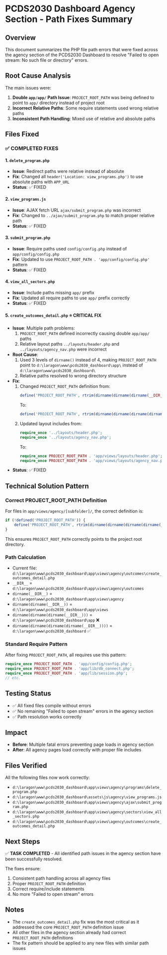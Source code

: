 # PCDS2030 Dashboard Agency Section - Path Fixes Summary

## Overview
This document summarizes the PHP file path errors that were fixed across the agency section of the PCDS2030 Dashboard to resolve "Failed to open stream: No such file or directory" errors.

## Root Cause Analysis
The main issues were:
1. **Double `app/app/` Path Issue**: `PROJECT_ROOT_PATH` was being defined to point to `app/` directory instead of project root
2. **Incorrect Relative Paths**: Some require statements used wrong relative paths
3. **Inconsistent Path Handling**: Mixed use of relative and absolute paths

## Files Fixed

### ✅ COMPLETED FIXES

#### 1. `delete_program.php`
- **Issue**: Redirect paths were relative instead of absolute
- **Fix**: Changed all `header('Location: view_programs.php')` to use absolute paths with `APP_URL`
- **Status**: ✅ FIXED

#### 2. `view_programs.js`
- **Issue**: AJAX fetch URL `ajax/submit_program.php` was incorrect
- **Fix**: Changed to `../ajax/submit_program.php` to match proper relative path
- **Status**: ✅ FIXED

#### 3. `submit_program.php`
- **Issue**: Require paths used `config/config.php` instead of `app/config/config.php`
- **Fix**: Updated to use `PROJECT_ROOT_PATH . 'app/config/config.php'` pattern
- **Status**: ✅ FIXED

#### 4. `view_all_sectors.php`
- **Issue**: Include paths missing `app/` prefix
- **Fix**: Updated all require paths to use `app/` prefix correctly
- **Status**: ✅ FIXED

#### 5. `create_outcomes_detail.php` ⭐ **CRITICAL FIX**
- **Issue**: Multiple path problems:
  1. `PROJECT_ROOT_PATH` defined incorrectly causing double `app/app/` paths
  2. Relative layout paths `../layouts/header.php` and `../layouts/agency_nav.php` were incorrect
- **Root Cause**: 
  1. Used 3 levels of `dirname()` instead of 4, making `PROJECT_ROOT_PATH` point to `d:\laragon\www\pcds2030_dashboard\app\` instead of `d:\laragon\www\pcds2030_dashboard\`
  2. Relative paths resolved to wrong directory structure
- **Fix**: 
  1. Changed `PROJECT_ROOT_PATH` definition from:
     ```php
     define('PROJECT_ROOT_PATH', rtrim(dirname(dirname(dirname(__DIR__))), DIRECTORY_SEPARATOR) . DIRECTORY_SEPARATOR);
     ```
     To:
     ```php
     define('PROJECT_ROOT_PATH', rtrim(dirname(dirname(dirname(dirname(__DIR__)))), DIRECTORY_SEPARATOR) . DIRECTORY_SEPARATOR);
     ```
  2. Updated layout includes from:
     ```php
     require_once '../layouts/header.php';
     require_once '../layouts/agency_nav.php';
     ```
     To:
     ```php
     require_once PROJECT_ROOT_PATH . 'app/views/layouts/header.php';
     require_once PROJECT_ROOT_PATH . 'app/views/layouts/agency_nav.php';
     ```
- **Status**: ✅ FIXED

## Technical Solution Pattern

### Correct PROJECT_ROOT_PATH Definition
For files in `app/views/agency/[subfolder]/`, the correct definition is:
```php
if (!defined('PROJECT_ROOT_PATH')) {
    define('PROJECT_ROOT_PATH', rtrim(dirname(dirname(dirname(dirname(__DIR__)))), DIRECTORY_SEPARATOR) . DIRECTORY_SEPARATOR);
}
```

This ensures `PROJECT_ROOT_PATH` correctly points to the project root directory.

### Path Calculation
- Current file: `d:\laragon\www\pcds2030_dashboard\app\views\agency\outcomes\create_outcomes_detail.php`
- `__DIR__` = `d:\laragon\www\pcds2030_dashboard\app\views\agency\outcomes`
- `dirname(__DIR__)` = `d:\laragon\www\pcds2030_dashboard\app\views\agency`
- `dirname(dirname(__DIR__))` = `d:\laragon\www\pcds2030_dashboard\app\views`
- `dirname(dirname(dirname(__DIR__)))` = `d:\laragon\www\pcds2030_dashboard\app` ❌
- `dirname(dirname(dirname(dirname(__DIR__))))` = `d:\laragon\www\pcds2030_dashboard` ✅

### Standard Require Pattern
After fixing `PROJECT_ROOT_PATH`, all requires use this pattern:
```php
require_once PROJECT_ROOT_PATH . 'app/config/config.php';
require_once PROJECT_ROOT_PATH . 'app/lib/db_connect.php';
require_once PROJECT_ROOT_PATH . 'app/lib/session.php';
// etc.
```

## Testing Status
- ✅ All fixed files compile without errors
- ✅ No remaining "Failed to open stream" errors in the agency section
- ✅ Path resolution works correctly

## Impact
- **Before**: Multiple fatal errors preventing page loads in agency section
- **After**: All agency pages load correctly with proper file includes

## Files Verified
All the following files now work correctly:
- `d:\laragon\www\pcds2030_dashboard\app\views\agency\programs\delete_program.php`
- `d:\laragon\www\pcds2030_dashboard\assets\js\agency\view_programs.js`
- `d:\laragon\www\pcds2030_dashboard\app\views\agency\ajax\submit_program.php`
- `d:\laragon\www\pcds2030_dashboard\app\views\agency\sectors\view_all_sectors.php`
- `d:\laragon\www\pcds2030_dashboard\app\views\agency\outcomes\create_outcomes_detail.php`

## Next Steps
✅ **TASK COMPLETED** - All identified path issues in the agency section have been successfully resolved.

The fixes ensure:
1. Consistent path handling across all agency files
2. Proper `PROJECT_ROOT_PATH` definition
3. Correct require/include statements
4. No more "Failed to open stream" errors

## Notes
- The `create_outcomes_detail.php` fix was the most critical as it addressed the core `PROJECT_ROOT_PATH` definition issue
- All other files in the agency section already had correct `PROJECT_ROOT_PATH` definitions
- The fix pattern should be applied to any new files with similar path issues
